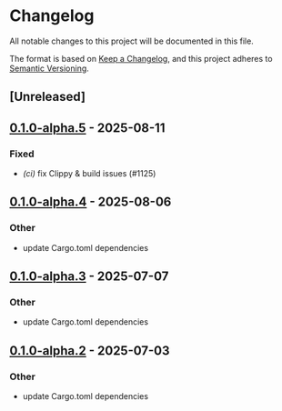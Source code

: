 # Changelog

All notable changes to this project will be documented in this file.

The format is based on [Keep a Changelog](https://keepachangelog.com/en/1.0.0/),
and this project adheres to [Semantic Versioning](https://semver.org/spec/v2.0.0.html).

## [Unreleased]

## [0.1.0-alpha.5](https://github.com/tangle-network/blueprint/compare/blueprint-qos-v0.1.0-alpha.4...blueprint-qos-v0.1.0-alpha.5) - 2025-08-11

### Fixed

- *(ci)* fix Clippy & build issues (#1125)

## [0.1.0-alpha.4](https://github.com/tangle-network/blueprint/compare/blueprint-qos-v0.1.0-alpha.3...blueprint-qos-v0.1.0-alpha.4) - 2025-08-06

### Other

- update Cargo.toml dependencies

## [0.1.0-alpha.3](https://github.com/tangle-network/blueprint/compare/blueprint-qos-v0.1.0-alpha.2...blueprint-qos-v0.1.0-alpha.3) - 2025-07-07

### Other

- update Cargo.toml dependencies

## [0.1.0-alpha.2](https://github.com/tangle-network/blueprint/compare/blueprint-qos-v0.1.0-alpha.1...blueprint-qos-v0.1.0-alpha.2) - 2025-07-03

### Other

- update Cargo.toml dependencies
